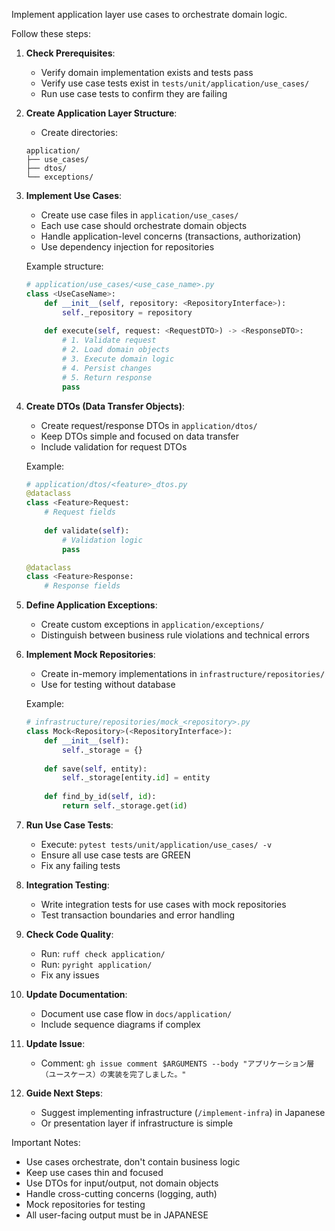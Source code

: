 Implement application layer use cases to orchestrate domain logic.

Follow these steps:

1. **Check Prerequisites**:
   - Verify domain implementation exists and tests pass
   - Verify use case tests exist in `tests/unit/application/use_cases/`
   - Run use case tests to confirm they are failing

2. **Create Application Layer Structure**:
   - Create directories:
   ```
   application/
   ├── use_cases/
   ├── dtos/
   └── exceptions/
   ```

3. **Implement Use Cases**:
   - Create use case files in `application/use_cases/`
   - Each use case should orchestrate domain objects
   - Handle application-level concerns (transactions, authorization)
   - Use dependency injection for repositories

   Example structure:
   ```python
   # application/use_cases/<use_case_name>.py
   class <UseCaseName>:
       def __init__(self, repository: <RepositoryInterface>):
           self._repository = repository
       
       def execute(self, request: <RequestDTO>) -> <ResponseDTO>:
           # 1. Validate request
           # 2. Load domain objects
           # 3. Execute domain logic
           # 4. Persist changes
           # 5. Return response
           pass
   ```

4. **Create DTOs (Data Transfer Objects)**:
   - Create request/response DTOs in `application/dtos/`
   - Keep DTOs simple and focused on data transfer
   - Include validation for request DTOs

   Example:
   ```python
   # application/dtos/<feature>_dtos.py
   @dataclass
   class <Feature>Request:
       # Request fields
       
       def validate(self):
           # Validation logic
           pass
   
   @dataclass
   class <Feature>Response:
       # Response fields
   ```

5. **Define Application Exceptions**:
   - Create custom exceptions in `application/exceptions/`
   - Distinguish between business rule violations and technical errors

6. **Implement Mock Repositories**:
   - Create in-memory implementations in `infrastructure/repositories/`
   - Use for testing without database

   Example:
   ```python
   # infrastructure/repositories/mock_<repository>.py
   class Mock<Repository>(<RepositoryInterface>):
       def __init__(self):
           self._storage = {}
       
       def save(self, entity):
           self._storage[entity.id] = entity
       
       def find_by_id(self, id):
           return self._storage.get(id)
   ```

7. **Run Use Case Tests**:
   - Execute: `pytest tests/unit/application/use_cases/ -v`
   - Ensure all use case tests are GREEN
   - Fix any failing tests

8. **Integration Testing**:
   - Write integration tests for use cases with mock repositories
   - Test transaction boundaries and error handling

9. **Check Code Quality**:
   - Run: `ruff check application/`
   - Run: `pyright application/`
   - Fix any issues

10. **Update Documentation**:
    - Document use case flow in `docs/application/`
    - Include sequence diagrams if complex

11. **Update Issue**:
    - Comment: `gh issue comment $ARGUMENTS --body "アプリケーション層（ユースケース）の実装を完了しました。"`

12. **Guide Next Steps**:
    - Suggest implementing infrastructure (`/implement-infra`) in Japanese
    - Or presentation layer if infrastructure is simple

Important Notes:
- Use cases orchestrate, don't contain business logic
- Keep use cases thin and focused
- Use DTOs for input/output, not domain objects
- Handle cross-cutting concerns (logging, auth)
- Mock repositories for testing
- All user-facing output must be in JAPANESE